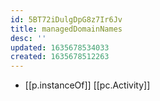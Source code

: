 ```yaml
---
id: 5BT72iDulgDpG8z7Ir6Jv
title: managedDomainNames
desc: ''
updated: 1635678534033
created: 1635678512263
---
```




- [[p.instanceOf]] [[pc.Activity]]

